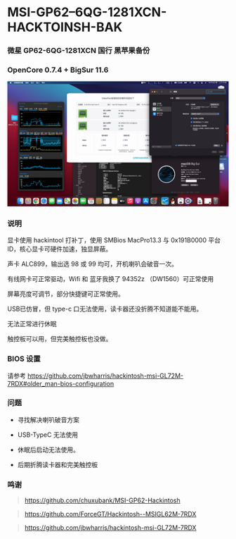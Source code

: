 # MSI-GP62–6QG-1281XCN-HACKTOINSH-BAK
### 微星 GP62-6QG-1281XCN 国行 黑苹果备份
### OpenCore 0.7.4 + BigSur 11.6


![](https://github.com/CHN-STUDENT/MSI-GP62-6QG-1281CN-HACKTOINSH-BAK/blob/master/screen.png)

### 说明

显卡使用 hackintool 打补丁，使用 SMBios MacPro13.3 与 0x191B0000 平台 ID，核心显卡可硬件加速，独显屏蔽。

声卡 ALC899，输出选 98 或 99 均可，开机喇叭会破音一次。

有线网卡可正常驱动，Wifi 和 蓝牙我换了 94352z （DW1560）可正常使用

屏幕亮度可调节，部分快捷键可正常使用。

USB已仿冒，但 type-c 口无法使用，读卡器还没折腾不知道能不能用。

无法正常进行休眠

触控板可以用，但完美触控板也没做。

### BIOS 设置

请参考 https://github.com/jbwharris/hackintosh-msi-GL72M-7RDX#older_man-bios-configuration 

### 问题

- 寻找解决喇叭破音方案

- USB-TypeC 无法使用

- 休眠后启动无法使用。

- 后期折腾读卡器和完美触控板

### 鸣谢

> https://github.com/chuxubank/MSI-GP62-Hackintosh

> https://github.com/ForceGT/Hackintosh--MSIGL62M-7RDX

> https://github.com/jbwharris/hackintosh-msi-GL72M-7RDX






